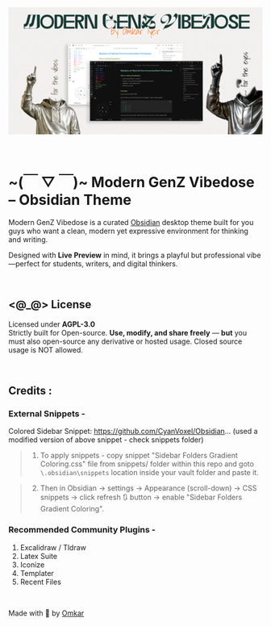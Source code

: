 ![Cover](cover.png)

<br/>

# ~(￣ ▽ ￣)~ **Modern GenZ Vibedose – Obsidian Theme**

Modern GenZ Vibedose is a curated [Obsidian](https://obsidian.md/) desktop theme built for you guys who want a clean, modern yet expressive environment for thinking and writing.

Designed with **Live Preview** in mind, it brings a playful but professional vibe—perfect for students, writers, and digital thinkers.

<br/>

## <@\_@> License

Licensed under **AGPL-3.0**  
Strictly built for Open-source. **Use, modify, and share freely** — **but** you must also open-source any derivative or hosted usage. Closed source usage is NOT allowed.

<br/>

## Credits :

### External Snippets -

Colored Sidebar Snippet: https://github.com/CyanVoxel/Obsidian...
(used a modified version of above snippet - check snippets folder)

> 1. To apply snippets - copy snippet "Sidebar Folders Gradient Coloring.css" file from snippets/ folder within this repo and goto `\.obsidian\snippets` location inside your vault folder and paste it.

> 2. Then in Obsidian -> settings -> Appearance (scroll-down) -> CSS snippets -> click refresh 🔃 button -> enable "Sidebar Folders Gradient Coloring".

### Recommended Community Plugins -

1. Excalidraw / Tldraw
2. Latex Suite
3. Iconize
4. Templater
5. Recent Files

<br/>

Made with 💖 by [Omkar](https://github.com/omkar-4)
